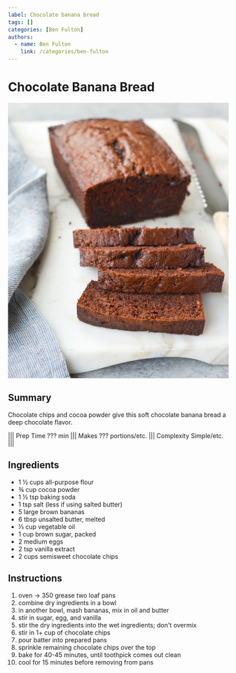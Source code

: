 ```yaml
---
label: Chocolate banana bread
tags: []
categories: [Ben Fulton]
authors:
  - name: Ben Fulton
    link: /categories/ben-fulton
---
```


# Chocolate Banana Bread
![](/static/banners/tmp/chocolate-banana-bread.webp)

## Summary
Chocolate chips and cocoa powder give this soft chocolate banana bread a deep chocolate flavor.

||| Prep Time
??? min
||| Makes
??? portions/etc.
||| Complexity
Simple/etc.
|||

## Ingredients
- 1 ½ cups all-purpose flour
- ¾ cup cocoa powder
- 1 ½ tsp baking soda
- 1 tsp salt (less if using salted butter)
- 5 large brown bananas
- 6 tbsp unsalted butter, melted
- ⅓ cup vegetable oil
- 1 cup brown sugar, packed
- 2 medium eggs
- 2 tsp vanilla extract
- 2 cups semisweet chocolate chips

## Instructions
1. oven -> 350 grease two loaf pans
2. combine dry ingredients in a bowl 
3. in another bowl, mash bananas, mix in oil and butter 
4. stir in sugar, egg, and vanilla 
5. stir the dry ingredients into the wet ingredients; don't overmix 
6. stir in 1+ cup of chocolate chips 
7. pour batter into prepared pans 
8. sprinkle remaining chocolate chips over the top 
9. bake for 40-45 minutes, until toothpick comes out clean 
10. cool for 15 minutes before removing from pans
